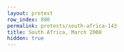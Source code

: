 ```yaml
---
layout: protest
row_index: 890
permalink: protests/south-africa-143
title: South Africa, March 2008
hidden: true
---
```

